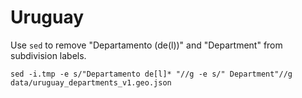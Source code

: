 # Uruguay

Use `sed` to remove "Departamento (de(l))" and "Department" from subdivision labels.

```
sed -i.tmp -e s/"Departamento de[l]* "//g -e s/" Department"//g data/uruguay_departments_v1.geo.json
```